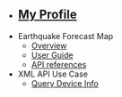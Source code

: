 - [<h2>My Profile</h2>](/README.md)
- Earthquake Forecast Map
  - [Overview](projects/usgs-overview.md)
  - [User Guide](projects/usgs-ug.md)
  - [API references](projects/usgs-api.md)
- XML API Use Case
  - [Query Device Info](projects/hs-api.md)

